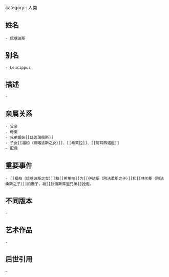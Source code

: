 category:: 人类
## 姓名
	- 琉喀波斯
## 别名
	- Leucippus
## 描述
	-
## 亲属关系
	- 父亲
	- 母亲
	- 兄弟姐妹[[廷达瑞俄斯]]
	- 子女[[福柏（琉喀波斯之女）]]、[[希莱拉]]、[[阿耳西诺厄]]
	- 配偶
## 重要事件
	- [[福柏（琉喀波斯之女）]]和[[希莱拉]]为[[伊达斯（阿法柔斯之子）]]和[[林叩斯（阿法柔斯之子）]]的妻子，被[[狄俄斯库里兄弟]]抢走。
## 不同版本
	-
## 艺术作品
	-
## 后世引用
	-
